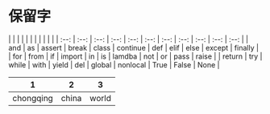 # 保留字
|   |   |   |   |   |   |   |   |   |   |
| :--: | :--: | :--: | :--: | :--: | :--: | :--: | :--: | :--: | :--: | :--: |
| and | as | assert | break | class | continue | def | elif | else | except | finally |
| for | from | if | import | in | is | lamdba | not | or | pass | raise |
| return | try | while | with | yield | del | global | nonlocal | True | False | None |



| 1 | 2 | 3 |
| :-: | :-: | :-: |
| chongqing | china | world | 

